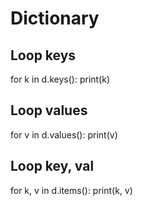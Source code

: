 # Dictionary
## Loop keys
  for k in d.keys():
    print(k)
## Loop values
  for v in d.values():
    print(v)
## Loop key, val
  for k, v in d.items():
    print(k, v)
